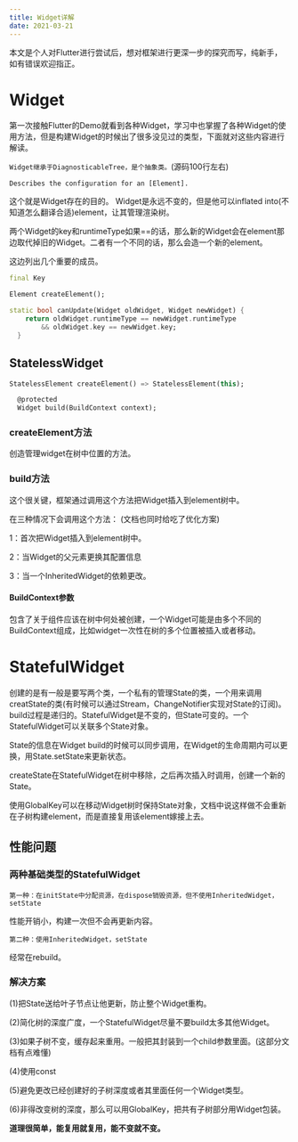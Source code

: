 ```yaml
---
title: Widget详解
date: 2021-03-21
---
```

本文是个人对Flutter进行尝试后，想对框架进行更深一步的探究而写，纯新手，如有错误欢迎指正。

# Widget
第一次接触Flutter的Demo就看到各种Widget，学习中也掌握了各种Widget的使用方法，但是构建Widget的时候出了很多没见过的类型，下面就对这些内容进行解读。

 `Widget继承于DiagnosticableTree，是个抽象类。`(源码100行左右)

`Describes the configuration for an [Element].`

这个就是Widget存在的目的。
Widget是永远不变的，但是他可以inflated into(不知道怎么翻译合适)element，让其管理渲染树。

两个Widget的key和runtimeType如果==的话，那么新的Widget会在element那边取代掉旧的Widget。二者有一个不同的话，那么会造一个新的element。


这边列出几个重要的成员。
```dart
final Key

Element createElement();

static bool canUpdate(Widget oldWidget, Widget newWidget) {
    return oldWidget.runtimeType == newWidget.runtimeType
        && oldWidget.key == newWidget.key;
  }
```

## StatelessWidget
```dart
StatelessElement createElement() => StatelessElement(this);

  @protected
  Widget build(BuildContext context);
```
### createElement方法
创造管理widget在树中位置的方法。



### build方法
这个很关键，框架通过调用这个方法把Widget插入到element树中。

在三种情况下会调用这个方法：
(文档也同时给吃了优化方案)

1：首次把Widget插入到element树中。

2：当Widget的父元素更换其配置信息

3：当一个InheritedWidget的依赖更改。
#### BuildContext参数
包含了关于组件应该在树中何处被创建，一个Widget可能是由多个不同的BuildContext组成，比如widget一次性在树的多个位置被插入或者移动。

# StatefulWidget
创建的是有一般是要写两个类，一个私有的管理State的类，一个用来调用creatState的类(有时候可以通过Stream，ChangeNotifier实现对State的订阅)。build过程是递归的。StatefulWidget是不变的，但State可变的。一个StatefulWidget可以关联多个State对象。

State的信息在Widget build的时候可以同步调用，在Widget的生命周期内可以更换，用State.setState来更新状态。

createState在StatefulWidget在树中移除，之后再次插入时调用，创建一个新的State。

使用GlobalKey可以在移动Widget树时保持State对象，文档中说这样做不会重新在子树构建element，而是直接复用该element嫁接上去。

## 性能问题
### 两种基础类型的StatefulWidget
`第一种：在initState中分配资源，在dispose销毁资源，但不使用InheritedWidget，setState`

性能开销小，构建一次但不会再更新内容。

`第二种：使用InheritedWidget，setState`

经常在rebuild。

### 解决方案
(1)把State送给叶子节点让他更新，防止整个Widget重构。

(2)简化树的深度广度，一个StatefulWidget尽量不要build太多其他Widget。

(3)如果子树不变，缓存起来重用。一般把其封装到一个child参数里面。(这部分文档有点难懂)

(4)使用const

(5)避免更改已经创建好的子树深度或者其里面任何一个Widget类型。

(6)非得改变树的深度，那么可以用GlobalKey，把共有子树部分用Widget包装。

**道理很简单，能复用就复用，能不变就不变。**





